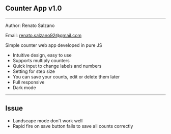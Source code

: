 ## Counter App v1.0

---

Author: Renato Salzano

Email: [renato.salzano92@gmail.com](mailto:renato.salzano92@gmail.com)

Simple counter web app developed in pure JS

- Intuitive design, easy to use
- Supports multiply counters
- Quick input to change labels and numbers
- Setting for step size
- You can save your counts, edit or delete them later
- Full responsive
- Dark mode

---

## Issue

- Landscape mode don't work well
- Rapid fire on save button fails to save all counts correctly
